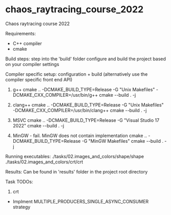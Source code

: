 # chaos_raytracing_course_2022
Chaos raytracing course 2022

Requirements:
- C++ compiler
- cmake

Build steps:
step into the 'build' folder
configure and build the project based on your compiler settings

Compiler specific setup:
configuration + build (alternatively use the compiler specific front end API)

1) g++
cmake .. -DCMAKE_BUILD_TYPE=Release -G "Unix Makefiles" -DCMAKE_CXX_COMPILER=/usr/bin/g++
cmake --build . -j

2) clang++
cmake .. -DCMAKE_BUILD_TYPE=Release -G "Unix Makefiles" -DCMAKE_CXX_COMPILER=/usr/bin/clang++
cmake --build . -j

3) MSVC
cmake .. -DCMAKE_BUILD_TYPE=Release -G "Visual Studio 17 2022"
cmake --build . -j

4) MinGW - fail. MinGW does not contain <thread> implementation
cmake .. -DCMAKE_BUILD_TYPE=Release -G "MinGW Makefiles"
cmake --build . -j

Running executables:
./tasks/02.images_and_colors/shape/shape
./tasks/02.images_and_colors/crt/crt

Results:
Can be found in 'results' folder in the project root directory

Task TODOs:
1) crt
- Implment MULTIPLE_PRODUCERS_SINGLE_ASYNC_CONSUMER strategy


